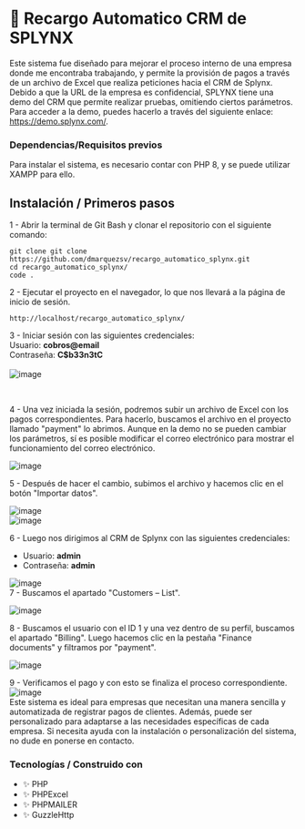 # 🚀 Recargo Automatico CRM de SPLYNX
Este sistema fue diseñado para mejorar el proceso interno de una empresa donde me encontraba trabajando, y permite la provisión de pagos a través de un archivo de Excel que realiza peticiones hacia el CRM de Splynx. Debido a que la URL de la empresa es confidencial, SPLYNX tiene una demo del CRM que permite realizar pruebas, omitiendo ciertos parámetros. Para acceder a la demo, puedes hacerlo a través del siguiente enlace: https://demo.splynx.com/.

### Dependencias/Requisitos previos
Para instalar el sistema, es necesario contar con PHP 8, y se puede utilizar XAMPP para ello.

## Instalación / Primeros pasos
1 - Abrir la terminal de Git Bash y clonar el repositorio con el siguiente comando:
```shell
git clone git clone https://github.com/dmarquezsv/recargo_automatico_splynx.git
cd recargo_automatico_splynx/
code .
```
2 - Ejecutar el proyecto en el navegador, lo que nos llevará a la página de inicio de sesión.
```shell
http://localhost/recargo_automatico_splynx/
```
3 - Iniciar sesión con las siguientes credenciales:<br>
Usuario: <b>cobros@email</b><br>
Contraseña: <b>C$b33n3tC</b><br>
<br>
![image](https://user-images.githubusercontent.com/94775277/228102103-d3b38ab4-642d-4403-af00-ba357d263d01.png)

<br>

4 - Una vez iniciada la sesión, podremos subir un archivo de Excel con los pagos correspondientes. Para hacerlo, buscamos el archivo en el proyecto llamado "payment"  lo abrimos. Aunque en la demo no se pueden cambiar los parámetros, sí es posible modificar el correo electrónico para mostrar el funcionamiento del correo electrónico.

![image](https://user-images.githubusercontent.com/94775277/228102708-e44fea96-d93b-45b3-a4a1-4aa75e760c66.png)
<br>

5 - Después de hacer el cambio, subimos el archivo y hacemos clic en el botón "Importar datos". <br>

![image](https://user-images.githubusercontent.com/94775277/228104051-9b993c4b-b516-4434-87f4-931b8f0428f4.png)
<br>
![image](https://user-images.githubusercontent.com/94775277/228104107-adcb1562-dc81-44a6-a975-96d859dd0c2f.png)

6 - Luego nos dirigimos al CRM de Splynx con las siguientes credenciales:
 * Usuario: <b>admin</b>
 * Contraseña: <b>admin</b>
 
 ![image](https://user-images.githubusercontent.com/94775277/228103311-91ebda18-a3b8-475f-ae95-efa1fbd1fdc7.png)
 <br>
 7 - Buscamos el apartado "Customers – List". <br>
 
![image](https://user-images.githubusercontent.com/94775277/228103628-9b79fbd2-3228-43d4-bba8-ca5105493f16.png)
<br>

 8 - Buscamos el usuario con el ID 1 y una vez dentro de su perfil, buscamos el apartado "Billing". Luego hacemos clic en la pestaña "Finance documents" y filtramos por "payment".
 
 ![image](https://user-images.githubusercontent.com/94775277/228103832-01271a39-8c66-49e4-baef-51f277e7384a.png)
 <br>
 
 9 - Verificamos el pago y con esto se finaliza el proceso correspondiente.
 <br>
 ![image](https://user-images.githubusercontent.com/94775277/228104234-c1e139cb-0ef6-485e-bd20-88cdca637a1b.png)
 <br>
 Este sistema es ideal para empresas que necesitan una manera sencilla y automatizada de registrar pagos de clientes. Además, puede ser personalizado para adaptarse a las necesidades específicas de cada empresa. Si necesita ayuda con la instalación o personalización del sistema, no dude en ponerse en contacto.
 
 ### Tecnologías / Construido con
- ✨ PHP
- ✨ PHPExcel
- ✨ PHPMAILER
- ✨ GuzzleHttp

 



